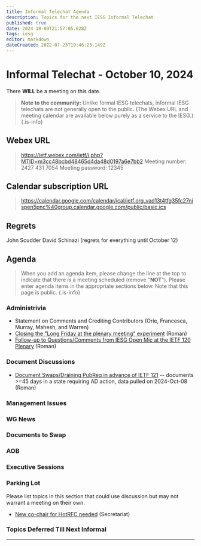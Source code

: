```yaml
---
title: Informal Telechat Agenda
description: Topics for the next IESG Informal Telechat
published: true
date: 2024-10-09T21:57:05.028Z
tags: iesg
editor: markdown
dateCreated: 2022-07-23T19:46:23.149Z
---
```


# Informal Telechat - October 10, 2024

There **WILL** be a meeting on this date.

> **Note to the community:** Unlike formal IESG telechats, informal IESG telechats are not generally open to the public. (The Webex URL and meeting calendar are available below purely as a service to the IESG.)
{.is-info}

## Webex URL

> https://ietf.webex.com/ietf/j.php?MTID=m3cc48bcbd48465d4da48d0197a6e7bb2
Meeting number: 2427 431 7054
Meeting password: 12345 


## Calendar subscription URL

> https://calendar.google.com/calendar/ical/ietf.org_vad13t4tfg35fc27nispen5pnc%40group.calendar.google.com/public/basic.ics


## Regrets
John Scudder
David Schinazi (regrets for everything until October 12)


## Agenda

> When you add an agenda item, please change the line at the top to indicate that there *is* a meeting scheduled (remove "**NOT**"). Please enter agenda items in the appropriate sections below.
Note that this page is public.
{.is-info}

### Administrivia

* Statement on Comments and Crediting Contributors (Orie, Francesca, Murray, Mahesh, and Warren)
* [Closing the "Long Friday at the plenary meeting" experiment](https://docs.google.com/document/d/1Edhvtm5QsDehZHX-9uSLgDgg_3kUPblTD3cTQhPZrug/edit) (Roman)
* [Follow-up to Questions/Comments from IESG Open Mic at the IETF 120 Plenary](https://docs.google.com/document/d/1tmacEz3myUeJkV_x3VjDwrPvoAO5mEUPRpuO14jwltU/edit) (Roman)

### Document Discussions

* [Document Swaps/Draining PubReq in advance of IETF 121](https://docs.google.com/spreadsheets/d/19GNya_Yupgek_V5a0a-qcyoEbPmwOW6CpzGrn--hmeE/edit) -- documents >=45 days in a state requiring AD action, data pulled on 2024-Oct-08 (Roman)

### Management Issues



### WG News 

### Documents to Swap 



### AOB

### Executive Sessions


### Parking Lot
Please list topics in this section that could use discussion but may not warrant a meeting on their own. 

* [New co-chair for HotRFC needed](https://mailarchive.ietf.org/arch/msg/iesg/F5O6IVJ8B-CO1i1g5vbvfHLdulU/#) (Secretariat)

### Topics Deferred Till Next Informal 

-------


